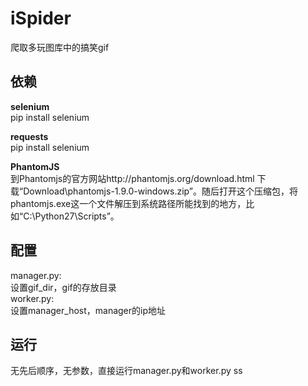 # iSpider

爬取多玩图库中的搞笑gif

## 依赖
__selenium__  
pip install selenium

__requests__  
pip install selenium

__PhantomJS__  
到Phantomjs的官方网站http://phantomjs.org/download.html  下载“Download\phantomjs-1.9.0-windows.zip”。随后打开这个压缩包，将phantomjs.exe这一个文件解压到系统路径所能找到的地方，比如“C:\Python27\Scripts”。

## 配置
manager.py:  
设置gif_dir，gif的存放目录  
worker.py:  
设置manager_host，manager的ip地址

## 运行
无先后顺序，无参数，直接运行manager.py和worker.py
ss
